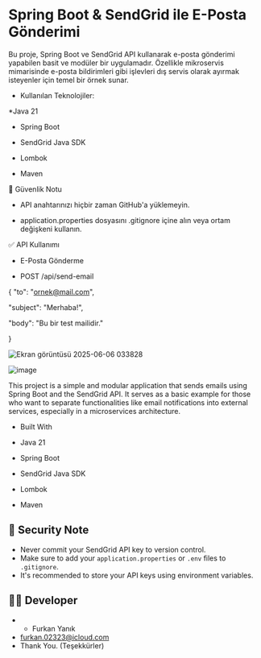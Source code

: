 #  Spring Boot & SendGrid ile E-Posta Gönderimi
Bu proje, Spring Boot ve SendGrid API kullanarak e-posta gönderimi yapabilen basit ve modüler bir uygulamadır. Özellikle mikroservis mimarisinde e-posta bildirimleri gibi işlevleri dış servis olarak ayırmak isteyenler için temel bir örnek sunar.

 * Kullanılan Teknolojiler:
  
*Java 21

* Spring Boot

* SendGrid Java SDK

* Lombok

* Maven

 🔐 Güvenlik Notu
* API anahtarınızı hiçbir zaman GitHub'a yüklemeyin.

 * application.properties dosyasını .gitignore içine alın veya ortam değişkeni kullanın.

 ✅  API Kullanımı 
* E-Posta Gönderme

* POST /api/send-email

{
  "to":  "ornek@mail.com",
  
  "subject":  "Merhaba!",
  
  "body":  "Bu bir test mailidir."
  
}

![Ekran görüntüsü 2025-06-06 033828](https://github.com/user-attachments/assets/cbfd42cc-9fa8-4bd4-8d60-153f1f2620cf)

![image](https://github.com/user-attachments/assets/f53e2cf2-f094-4e89-b3c1-3908b0a46088)


This project is a simple and modular application that sends emails using Spring Boot and the SendGrid API. It serves as a basic example for those who want to separate functionalities like email notifications into external services, especially in a microservices architecture.

*  Built With

* Java 21

* Spring Boot

* SendGrid Java SDK

* Lombok

* Maven
## 🔐 Security Note

- Never commit your SendGrid API key to version control.
- Make sure to add your `application.properties` or `.env` files to `.gitignore`.
- It's recommended to store your API keys using environment variables.

## 👨‍💻 Developer

  * * Furkan Yanık   
* furkan.02323@icloud.com
* Thank You. (Teşekkürler)





